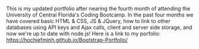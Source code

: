 This is my updated portfolio after nearing the fourth month of attending the University of Central Florida's Coding Bootcamp. In the past four months we have covered basic HTML & CSS, JS & JQuery, how to link to other databases using API keys and Ajax calls, client and server side storage, and now we're up to date with node.js! Here is a link to my porfolio: https://hochiefminh.github.io/Bootstrap-Portfolio/

